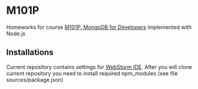 M101P
=====

Homeworks for course [M101P: MongoDB for Developers](https://education.10gen.com/) implemented with Node.js

Installations
-------------

Current repository contains settings for [WebStorm IDE](http://www.jetbrains.com/webstorm/). 
After you will clone current repository you need to install required npm_modules (see file sources/package.json)

